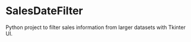 # SalesDateFilter
Python project to filter sales information from larger datasets with Tkinter UI. 
